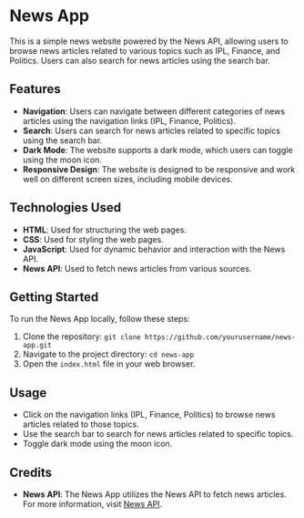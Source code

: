 # News App

This is a simple news website powered by the News API, allowing users to browse news articles related to various topics such as IPL, Finance, and Politics. Users can also search for news articles using the search bar.

## Features

- **Navigation**: Users can navigate between different categories of news articles using the navigation links (IPL, Finance, Politics).
- **Search**: Users can search for news articles related to specific topics using the search bar.
- **Dark Mode**: The website supports a dark mode, which users can toggle using the moon icon.
- **Responsive Design**: The website is designed to be responsive and work well on different screen sizes, including mobile devices.

## Technologies Used

- **HTML**: Used for structuring the web pages.
- **CSS**: Used for styling the web pages.
- **JavaScript**: Used for dynamic behavior and interaction with the News API.
- **News API**: Used to fetch news articles from various sources.

## Getting Started

To run the News App locally, follow these steps:

1. Clone the repository: `git clone https://github.com/yourusername/news-app.git`
2. Navigate to the project directory: `cd news-app`
3. Open the `index.html` file in your web browser.

## Usage

- Click on the navigation links (IPL, Finance, Politics) to browse news articles related to those topics.
- Use the search bar to search for news articles related to specific topics.
- Toggle dark mode using the moon icon.

## Credits

- **News API**: The News App utilizes the News API to fetch news articles. For more information, visit [News API](https://newsapi.org/).

